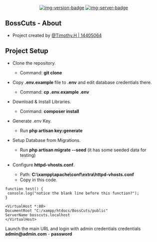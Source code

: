 <!--
BossCuts Documentation
By: Timothy. H | 14405064
-->

<div align="center">

<!-- Quick Links -->
[![img-version-badge]][git-repo]
[![img-server-badge]][git-server]

</div>

<!-- SectionStart: Body -->

 ## BossCuts - About
 
 - Project created by <u>@Timothy.H | 14405064</u>
  
 ## Project Setup
- Clone the repository.
  - Command: __git clone__

- Copy __.env.example__ file to __.env__ and edit database credentials there. 
  - Command: __cp .env.example .env__

- Download & Install Libraries.
  - Command: __composer install__

- Generate .env Key.
  - Run __php artisan key:generate__

- Setup Database from Migrations.
  - Run __php artisan migrate --seed__ (it has some seeded data for testing)

- Configure __httpd-vhosts.conf__.
  - Path: __C:\xampp\apache\conf\extra\httpd-vhosts.conf__
  - Copy in this code.
    <p>
 ```
function test() {
  console.log("notice the blank line before this function?");
}
```
```
<VirtualHost *:80>
DocumentRoot "C:/xampp/htdocs/BossCuts/public"
ServerName bosscuts.localhost
</VirtualHost>
```

Launch the main URL and login with admin credentials
credentials
__admin@admin.com__ - __password__



<!--SectionEnd: Body -->

<!--
Repo References
-->
[git-repo]:https://github.com/timhow38/COMP710-S2
[git-server]:https://laravel.com/
<!--
Link References
-->
[img-version-badge]:https://img.shields.io/badge/RELEASE-V1.0.4-blue?logo=github&style=for-the-badge
[img-server-badge]:https://img.shields.io/badge/FRAMEWORK-LARAVEL-brightgreen?logo=github&style=for-the-badge
